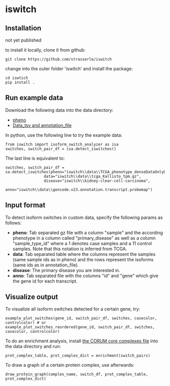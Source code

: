 # iswitch

## Installation

not yet published

to install it locally, clone it from github: 

    git clone https://github.com/strasserle/iswitch
    
change into the outer folder 'iswitch' and install the package:

    cd iswtich
    pip install .
    
## Run example data

Download the following data into the data directory: 
 
- [pheno](https://xenabrowser.net/datapages/?dataset=TCGA_phenotype_denseDataOnlyDownload.tsv&host=https%3A%2F%2Fpancanatlas.xenahubs.net&removeHub=https%3A%2F%2Fxena.treehouse.gi.ucsc.edu%3A443)
- [Data_tsv and annotation_file](https://xenabrowser.net/datapages/?dataset=tcga_Kallisto_tpm&host=https%3A%2F%2Ftoil.xenahubs.net&removeHub=https%3A%2F%2Fxena.treehouse.gi.ucsc.edu%3A443)

In python, use the following line to try the example data:
    
    from iswitch import isoform_switch_analyzer as isa
    switches, switch_pair_df = isa.detect_iswitches()
    
The last line is equivalent to:

    switches, switch_pair_df = sa.detect_iswitches(pheno="iswitch\\data\\TCGA_phenotype_denseDataOnlyDownload.tsv.gz",
                     data="iswitch\\data\\tcga_Kallisto_tpm.gz",
                     disease="iswitch\\kidney-clear-cell-carcinoma",
                     anno="iswitch\\data\\gencode.v23.annotation.transcript.probemap")

## Input format

To detect isoform switches in custom data, specify the following params as follows: 

- **pheno**: Tab separated gz file with a column "sample" and the according phenotype in a column called "primary_disease" as well as a column "sample_type_id" where a 1 denotes case samples and a 11 control samples. 
Note that this notation is inferred from TCGA. 
- **data**: Tab separated table where the columns represent the samples (same sample ids as in pheno) and the rows represent the isoforms (same ids as in annotation_file).
- **disease**: The primary disease you are interested in.
- **anno**: Tab separated file with the columns "id" and "gene" which give the gene id for each transcript.

## Visualize output

To visualize all isoform switches detected for a certain gene, try: 
    
    example_plot_switches(gene_id, switch_pair_df, switches, casecolor, controlcolor) # or 
    example_plot_switches_reordered(gene_id, switch_pair_df, switches, casecolor, controlcolor)
    
To do an enrichment analysis, install [the CORUM core complexes file](https://mips.helmholtz-muenchen.de/corum/download/coreComplexes.txt.zip) into the data directory and run: 

    prot_complex_table, prot_complex_dict = enrichment(switch_pairs)
    
To draw a graph of a certain protein complex, use afterwards: 
    
    draw_protein_graph(complex_name, switch_df, prot_complex_table, prot_complex_dict)
